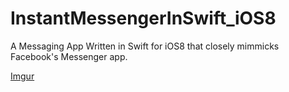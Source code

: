 InstantMessengerInSwift_iOS8
============================

A Messaging App Written in Swift for iOS8 that closely mimmicks Facebook's Messenger app. 

[Imgur](http://i.imgur.com/m2AIOtf.png)
